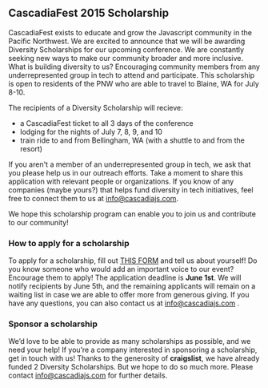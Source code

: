 ## CascadiaFest 2015 Scholarship

CascadiaFest exists to educate and grow the Javascript community in the Pacific Northwest. We are excited to announce that we will be awarding Diversity Scholarships for our upcoming conference. We are constantly seeking new ways to make our community broader and more inclusive. What is building diversity to us? Encouraging community members from any underrepresented group in tech to attend and participate. This scholarship is open to residents of the PNW who are able to travel to Blaine, WA for July 8-10.

The recipients of a Diversity Scholarship will recieve:

* a CascadiaFest ticket to all 3 days of the conference
* lodging for the nights of July 7, 8, 9, and 10
* train ride to and from Bellingham, WA (with a shuttle to and from the resort)

If you aren't a member of an underrepresented group in tech, we ask that you please help us in our outreach efforts. Take a moment to share this application with relevant people or organizations. If you know of any companies (maybe yours?) that helps fund diversity in tech initiatives, feel free to connect them to us at info@cascadiajs.com.

We hope this scholarship program can enable you to join us and contribute to our community!

### How to apply for a scholarship

To apply for a scholarship, fill out [THIS FORM](https://docs.google.com/forms/d/1wwG2vPEfPQR-OGoU1dfsIrz9Y05186BOW41SxbgzG-U/viewform?usp=send_form) and tell us about yourself! Do you know someone who would add an important voice to our event? Encourage them to apply! The application deadline is **June 1st**. We will notify recipients by June 5th, and the remaining applicants will remain on a waiting list in case we are able to offer more from generous giving. If you have any questions, you can also contact us at info@cascadiajs.com .

### Sponsor a scholarship

We’d love to be able to provide as many scholarships as possible, and we need your help! If you’re a company interested in sponsoring a scholarship, get in touch with us! Thanks to the generosity of **craigslist**, we have already funded 2 Diversity Scholarships. But we hope to do so much more. Please contact info@cascadiajs.com for further details.

